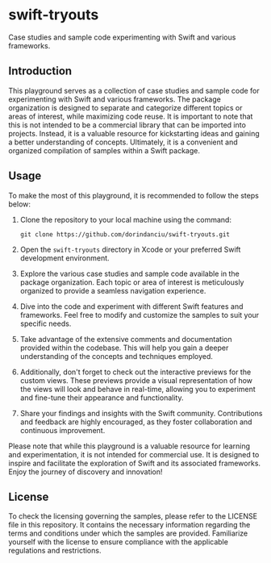 # swift-tryouts

Case studies and sample code experimenting with Swift and various frameworks.

## Introduction

This playground serves as a collection of case studies and sample code for experimenting with Swift and various frameworks. The package organization is designed to separate and categorize different topics or areas of interest, while maximizing code reuse. It is important to note that this is not intended to be a commercial library that can be imported into projects. Instead, it is a valuable resource for kickstarting ideas and gaining a better understanding of concepts. Ultimately, it is a convenient and organized compilation of samples within a Swift package.

## Usage

To make the most of this playground, it is recommended to follow the steps below:

1. Clone the repository to your local machine using the command:
    ```
    git clone https://github.com/dorindanciu/swift-tryouts.git
    ```

2. Open the `swift-tryouts` directory in Xcode or your preferred Swift development environment.

3. Explore the various case studies and sample code available in the package organization. Each topic or area of interest is meticulously organized to provide a seamless navigation experience.

4. Dive into the code and experiment with different Swift features and frameworks. Feel free to modify and customize the samples to suit your specific needs.

5. Take advantage of the extensive comments and documentation provided within the codebase. This will help you gain a deeper understanding of the concepts and techniques employed.

6. Additionally, don't forget to check out the interactive previews for the custom views. These previews provide a visual representation of how the views will look and behave in real-time, allowing you to experiment and fine-tune their appearance and functionality.

7. Share your findings and insights with the Swift community. Contributions and feedback are highly encouraged, as they foster collaboration and continuous improvement.

Please note that while this playground is a valuable resource for learning and experimentation, it is not intended for commercial use. It is designed to inspire and facilitate the exploration of Swift and its associated frameworks. Enjoy the journey of discovery and innovation!

## License

To check the licensing governing the samples, please refer to the LICENSE file in this repository. It contains the necessary information regarding the terms and conditions under which the samples are provided. Familiarize yourself with the license to ensure compliance with the applicable regulations and restrictions.
